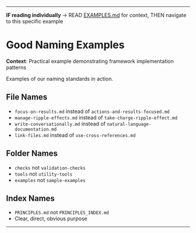 
---

**IF reading individually** → READ [EXAMPLES.md](../EXAMPLES.md#implementation-examples) for context, THEN navigate to this specific example


# Good Naming Examples

**Context**: Practical example demonstrating framework implementation patterns



Examples of our naming standards in action.

## File Names
- `focus-on-results.md` instead of `actions-and-results-focused.md`
- `manage-ripple-effects.md` instead of `take-charge-ripple-effect.md`
- `write-conversationally.md` instead of `natural-language-documentation.md`
- `link-files.md` instead of `use-cross-references.md`

## Folder Names
- `checks` not `validation-checks`
- `tools` not `utility-tools`
- `examples` not `sample-examples`

## Index Names
- `PRINCIPLES.md` not `PRINCIPLES_INDEX.md`
- Clear, direct, obvious purpose

---
